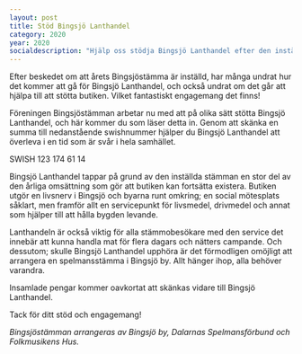 ```yaml
---
layout: post
title: Stöd Bingsjö Lanthandel
category: 2020
year: 2020
socialdescription: "Hjälp oss stödja Bingsjö Lanthandel efter den inställda Bingsjöstämman"
---
```


Efter beskedet om att årets Bingsjöstämma är inställd, har många undrat hur det kommer att gå för Bingsjö Lanthandel, och också undrat om det går att hjälpa till att stötta butiken. Vilket fantastiskt engagemang det finns!

Föreningen Bingsjöstämman arbetar nu med att på olika sätt stötta Bingsjö Lanthandel, och här kommer du som läser detta in. Genom att skänka en summa till nedanstående swishnummer hjälper du Bingsjö Lanthandel att överleva i en tid som är svår i hela samhället.

SWISH 123 174 61 14

Bingsjö Lanthandel tappar på grund av den inställda stämman en stor del av den årliga omsättning som gör att butiken kan fortsätta existera. Butiken utgör en livsnerv i Bingsjö och byarna runt omkring; en social mötesplats såklart, men framför allt en servicepunkt för livsmedel, drivmedel och annat som hjälper till att hålla bygden levande.

Lanthandeln är också viktig för alla stämmobesökare med den service det innebär att kunna handla mat för flera dagars och nätters campande. Och dessutom; skulle Bingsjö Lanthandel upphöra är det förmodligen omöjligt att arrangera en spelmansstämma i Bingsjö by. Allt hänger ihop, alla behöver varandra.

Insamlade pengar kommer oavkortat att skänkas vidare till Bingsjö Lanthandel.

Tack för ditt stöd och engagemang!

_Bingsjöstämman arrangeras av Bingsjö by, Dalarnas Spelmansförbund och Folkmusikens Hus._



